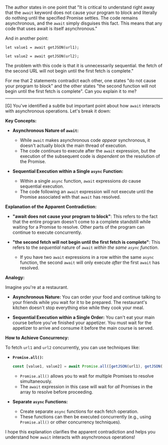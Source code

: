 The author states in one point that "It is critical to understand right away that the `await` keyword does not cause your program to block and literally do nothing until the specified Promise settles. The code remains asynchronous, and the `await` simply disguises this fact. This means that any code that uses await is itself asynchronous."

And in another point:

```
let value1 = await getJSON(url1);

let value2 = await getJSON(url2);
```

The problem with this code is that it is unnecessarily sequential. the fetch of the second URL will not begin until the first fetch is complete."

For me that 2 statements contradict each other, one states "do not cause your program to block" and the other states "the second function will not begin until the first fetch is complete". Can you explain it to me?

---

[G] You've identified a subtle but important point about how `await` interacts with asynchronous operations. Let's break it down:

**Key Concepts:**

* **Asynchronous Nature of `await`:**

   - While `await` makes asynchronous code *appear* synchronous, it doesn't actually block the main thread of execution. 
   - The code *continues* to execute after the `await` expression, but the execution of the subsequent code is *dependent* on the resolution of the Promise.

* **Sequential Execution within a Single `async` Function:**

   - Within a single `async` function, `await` expressions *do* cause sequential execution. 
   - The code following an `await` expression will not execute until the Promise associated with that `await` has resolved.

**Explanation of the Apparent Contradiction:**

* **"await does not cause your program to block"**: This refers to the fact that the entire program doesn't come to a complete standstill while waiting for a Promise to resolve. Other parts of the program can continue to execute concurrently.

* **"the second fetch will not begin until the first fetch is complete"**: This refers to the *sequential* nature of `await` *within the same `async` function*. 

   - If you have two `await` expressions in a row within the same `async` function, the second `await` will only execute *after* the first `await` has resolved.

**Analogy:**

Imagine you're at a restaurant. 

* **Asynchronous Nature:** You can order your food and continue talking to your friends while you wait for it to be prepared. The restaurant's kitchen doesn't stop everything else while they cook your meal.

* **Sequential Execution within a Single Order:** You can't eat your main course before you've finished your appetizer. You must wait for the appetizer to arrive and consume it before the main course is served.

**How to Achieve Concurrency:**

To fetch `url1` and `url2` concurrently, you can use techniques like:

* **`Promise.all()`:**

   ```javascript
   const [value1, value2] = await Promise.all([getJSON(url1), getJSON(url2)]); 
   ```

   - `Promise.all()` allows you to wait for multiple Promises to resolve simultaneously.
   - The `await` expression in this case will wait for *all* Promises in the array to resolve before proceeding.

* **Separate `async` Functions:**

   - Create separate `async` functions for each fetch operation.
   - These functions can then be executed concurrently (e.g., using `Promise.all()` or other concurrency techniques).

I hope this explanation clarifies the apparent contradiction and helps you understand how `await` interacts with asynchronous operations!
